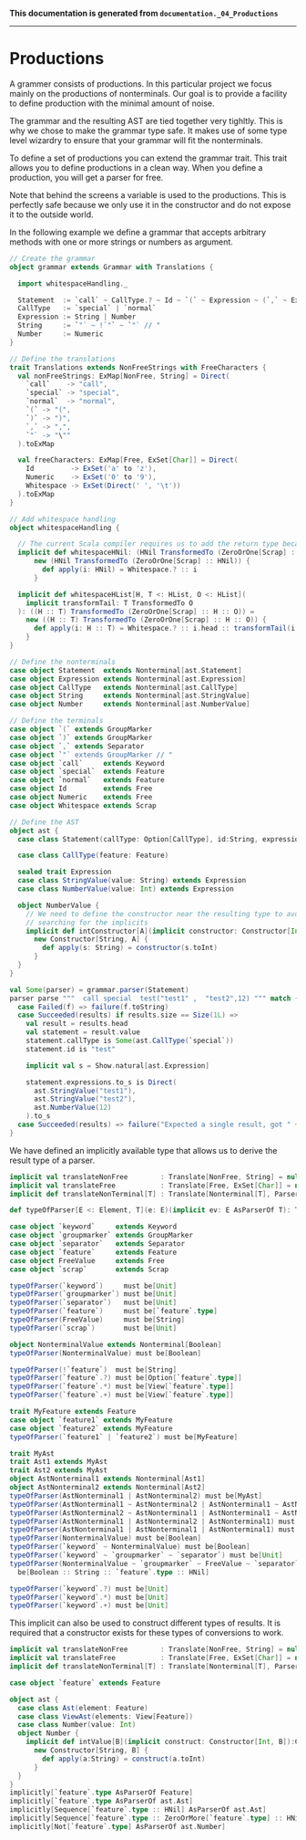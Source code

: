 **This documentation is generated from `documentation._04_Productions`**

---
# Productions

A grammer consists of productions. In this particular project we focus mainly on the
productions of nonterminals. Our goal is to provide a facility to define production
with the minimal amount of noise.

The grammar and the resulting AST are tied together very tighltly. This is why we
chose to make the grammar type safe. It makes use of some type level wizardry to
ensure that your grammar will fit the nonterminals.
 
To define a set of productions you can extend the grammar trait. This trait allows you
to define productions in a clean way. When you define a production, you will get a
parser for free.

Note that behind the screens a variable is used to the productions. This is perfectly
safe because we only use it in the constructor and do not expose it to the outside
world.

In the following example we define a grammar that accepts arbitrary methods with
one or more strings or numbers as argument.
 
```scala
// Create the grammar
object grammar extends Grammar with Translations {

  import whitespaceHandling._

  Statement  := `call` ~ CallType.? ~ Id ~ `(` ~ Expression ~ (`,` ~ Expression).* ~ `)`
  CallType   := `special` | `normal`
  Expression := String | Number
  String     := `"` ~ !`"` ~ `"` // "
  Number     := Numeric
}

// Define the translations
trait Translations extends NonFreeStrings with FreeCharacters {
  val nonFreeStrings: ExMap[NonFree, String] = Direct(
    `call`    -> "call",
    `special` -> "special",
    `normal`  -> "normal",
    `(` -> "(",
    `)` -> ")",
    `,` -> ",",
    `"` -> "\""
  ).toExMap

  val freeCharacters: ExMap[Free, ExSet[Char]] = Direct(
    Id         -> ExSet('a' to 'z'),
    Numeric    -> ExSet('0' to '9'),
    Whitespace -> ExSet(Direct(' ', '\t'))
  ).toExMap
}

// Add whitespace handling
object whitespaceHandling {

  // The current Scala compiler requires us to add the return type because we import it
  implicit def whitespaceHNil: (HNil TransformedTo (ZeroOrOne[Scrap] :: HNil)) =
      new (HNil TransformedTo (ZeroOrOne[Scrap] :: HNil)) {
        def apply(i: HNil) = Whitespace.? :: i
      }

  implicit def whitespaceHList[H, T <: HList, O <: HList](
    implicit transformTail: T TransformedTo O
  ): ((H :: T) TransformedTo (ZeroOrOne[Scrap] :: H :: O)) =
    new ((H :: T) TransformedTo (ZeroOrOne[Scrap] :: H :: O)) {
      def apply(i: H :: T) = Whitespace.? :: i.head :: transformTail(i.tail)
    }
}

// Define the nonterminals
case object Statement  extends Nonterminal[ast.Statement]
case object Expression extends Nonterminal[ast.Expression]
case object CallType   extends Nonterminal[ast.CallType]
case object String     extends Nonterminal[ast.StringValue]
case object Number     extends Nonterminal[ast.NumberValue]

// Define the terminals
case object `(` extends GroupMarker
case object `)` extends GroupMarker
case object `,` extends Separator
case object `"` extends GroupMarker // "
case object `call`     extends Keyword
case object `special`  extends Feature
case object `normal`   extends Feature
case object Id         extends Free
case object Numeric    extends Free
case object Whitespace extends Scrap

// Define the AST
object ast {
  case class Statement(callType: Option[CallType], id:String, expressions: View[Expression])

  case class CallType(feature: Feature)

  sealed trait Expression
  case class StringValue(value: String) extends Expression
  case class NumberValue(value: Int) extends Expression

  object NumberValue {
    // We need to define the constructor near the resulting type to avoid ambigiuty when
    // searching for the implicits
    implicit def intConstructor[A](implicit constructor: Constructor[Int, A]): Constructor[String, A] =
      new Constructor[String, A] {
        def apply(s: String) = constructor(s.toInt)
      }
  }
}

val Some(parser) = grammar.parser(Statement)
parser parse """  call special  test("test1" ,  "test2",12) """ match {
  case Failed(f) => failure(f.toString)
  case Succeeded(results) if results.size == Size(1L) =>
    val result = results.head
    val statement = result.value
    statement.callType is Some(ast.CallType(`special`))
    statement.id is "test"

    implicit val s = Show.natural[ast.Expression]

    statement.expressions.to_s is Direct(
      ast.StringValue("test1"),
      ast.StringValue("test2"),
      ast.NumberValue(12)
    ).to_s
  case Succeeded(results) => failure("Expected a single result, got " + results.size + " results")
}
```
We have defined an implicitly available type that allows us to derive the result
type of a parser.
 
```scala
implicit val translateNonFree        : Translate[NonFree, String] = null
implicit val translateFree           : Translate[Free, ExSet[Char]] = null
implicit def translateNonTerminal[T] : Translate[Nonterminal[T], Parser[T]] = null

def typeOfParser[E <: Element, T](e: E)(implicit ev: E AsParserOf T): T = null.asInstanceOf[T]

case object `keyword`     extends Keyword
case object `groupmarker` extends GroupMarker
case object `separator`   extends Separator
case object `feature`     extends Feature
case object FreeValue     extends Free
case object `scrap`       extends Scrap

typeOfParser(`keyword`)     must be[Unit]
typeOfParser(`groupmarker`) must be[Unit]
typeOfParser(`separator`)   must be[Unit]
typeOfParser(`feature`)     must be[`feature`.type]
typeOfParser(FreeValue)     must be[String]
typeOfParser(`scrap`)       must be[Unit]

object NonterminalValue extends Nonterminal[Boolean]
typeOfParser(NonterminalValue) must be[Boolean]

typeOfParser(!`feature`)  must be[String]
typeOfParser(`feature`.?) must be[Option[`feature`.type]]
typeOfParser(`feature`.*) must be[View[`feature`.type]]
typeOfParser(`feature`.+) must be[View[`feature`.type]]

trait MyFeature extends Feature
case object `feature1` extends MyFeature
case object `feature2` extends MyFeature
typeOfParser(`feature1` | `feature2`) must be[MyFeature]

trait MyAst
trait Ast1 extends MyAst
trait Ast2 extends MyAst
object AstNonterminal1 extends Nonterminal[Ast1]
object AstNonterminal2 extends Nonterminal[Ast2]
typeOfParser(AstNonterminal1 | AstNonterminal2) must be[MyAst]
typeOfParser(AstNonterminal1 ~ AstNonterminal2 | AstNonterminal1 ~ AstNonterminal2) must be[Ast1 :: Ast2 :: HNil]
typeOfParser(AstNonterminal2 ~ AstNonterminal1 | AstNonterminal1 ~ AstNonterminal2) must be[MyAst :: MyAst :: HNil]
typeOfParser(AstNonterminal1 | AstNonterminal2 | AstNonterminal1) must be[MyAst]
typeOfParser(AstNonterminal1 | AstNonterminal1 | AstNonterminal1) must be[Ast1]
typeOfParser(NonterminalValue) must be[Boolean]
typeOfParser(`keyword` ~ NonterminalValue) must be[Boolean]
typeOfParser(`keyword` ~ `groupmarker` ~ `separator`) must be[Unit]
typeOfParser(NonterminalValue ~ `groupmarker` ~ FreeValue ~ `separator` ~ `feature`) must
  be[Boolean :: String :: `feature`.type :: HNil]

typeOfParser(`keyword`.?) must be[Unit]
typeOfParser(`keyword`.*) must be[Unit]
typeOfParser(`keyword`.+) must be[Unit]
```
This implicit can also be used to construct different types of results. It is required that
a constructor exists for these types of conversions to work.
 
```scala
implicit val translateNonFree        : Translate[NonFree, String] = null
implicit val translateFree           : Translate[Free, ExSet[Char]] = null
implicit def translateNonTerminal[T] : Translate[Nonterminal[T], Parser[T]] = null

case object `feature` extends Feature

object ast {
  case class Ast(element: Feature)
  case class ViewAst(elements: View[Feature])
  case class Number(value: Int)
  object Number {
    implicit def intValue[B](implicit construct: Constructor[Int, B]):Constructor[String, B] =
      new Constructor[String, B] {
        def apply(a:String) = construct(a.toInt)
      }
  }
}
implicitly[`feature`.type AsParserOf Feature]
implicitly[`feature`.type AsParserOf ast.Ast]
implicitly[Sequence[`feature`.type :: HNil] AsParserOf ast.Ast]
implicitly[Sequence[`feature`.type :: ZeroOrMore[`feature`.type] :: HNil] AsParserOf ast.ViewAst]
implicitly[Not[`feature`.type] AsParserOf ast.Number]
```
